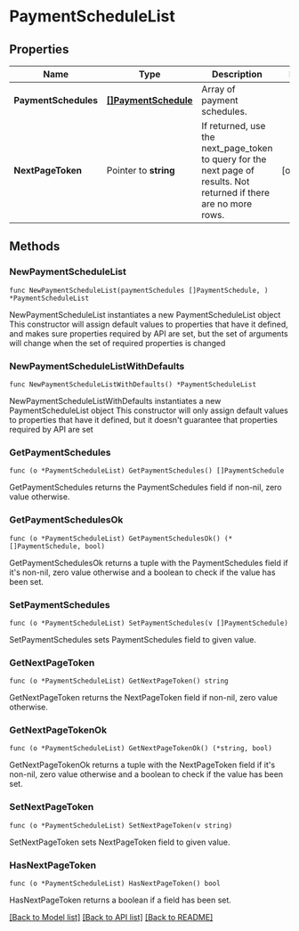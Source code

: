 # PaymentScheduleList

## Properties

Name | Type | Description | Notes
------------ | ------------- | ------------- | -------------
**PaymentSchedules** | [**[]PaymentSchedule**](PaymentSchedule.md) | Array of payment schedules. | 
**NextPageToken** | Pointer to **string** | If returned, use the next_page_token to query for the next page of results. Not returned if there are no more rows. | [optional] 

## Methods

### NewPaymentScheduleList

`func NewPaymentScheduleList(paymentSchedules []PaymentSchedule, ) *PaymentScheduleList`

NewPaymentScheduleList instantiates a new PaymentScheduleList object
This constructor will assign default values to properties that have it defined,
and makes sure properties required by API are set, but the set of arguments
will change when the set of required properties is changed

### NewPaymentScheduleListWithDefaults

`func NewPaymentScheduleListWithDefaults() *PaymentScheduleList`

NewPaymentScheduleListWithDefaults instantiates a new PaymentScheduleList object
This constructor will only assign default values to properties that have it defined,
but it doesn't guarantee that properties required by API are set

### GetPaymentSchedules

`func (o *PaymentScheduleList) GetPaymentSchedules() []PaymentSchedule`

GetPaymentSchedules returns the PaymentSchedules field if non-nil, zero value otherwise.

### GetPaymentSchedulesOk

`func (o *PaymentScheduleList) GetPaymentSchedulesOk() (*[]PaymentSchedule, bool)`

GetPaymentSchedulesOk returns a tuple with the PaymentSchedules field if it's non-nil, zero value otherwise
and a boolean to check if the value has been set.

### SetPaymentSchedules

`func (o *PaymentScheduleList) SetPaymentSchedules(v []PaymentSchedule)`

SetPaymentSchedules sets PaymentSchedules field to given value.


### GetNextPageToken

`func (o *PaymentScheduleList) GetNextPageToken() string`

GetNextPageToken returns the NextPageToken field if non-nil, zero value otherwise.

### GetNextPageTokenOk

`func (o *PaymentScheduleList) GetNextPageTokenOk() (*string, bool)`

GetNextPageTokenOk returns a tuple with the NextPageToken field if it's non-nil, zero value otherwise
and a boolean to check if the value has been set.

### SetNextPageToken

`func (o *PaymentScheduleList) SetNextPageToken(v string)`

SetNextPageToken sets NextPageToken field to given value.

### HasNextPageToken

`func (o *PaymentScheduleList) HasNextPageToken() bool`

HasNextPageToken returns a boolean if a field has been set.


[[Back to Model list]](../README.md#documentation-for-models) [[Back to API list]](../README.md#documentation-for-api-endpoints) [[Back to README]](../README.md)


